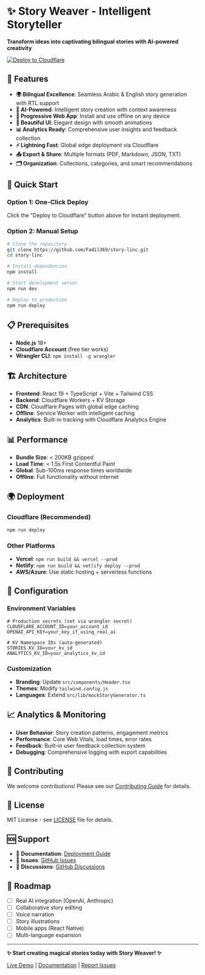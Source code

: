 # ✨ Story Weaver - Intelligent Storyteller

**Transform ideas into captivating bilingual stories with AI-powered creativity**

[![Deploy to Cloudflare](https://deploy.workers.cloudflare.com/button)](https://deploy.workers.cloudflare.com/?url=https://github.com/Fadil369/story-linc)

## 🌟 Features

- **🌍 Bilingual Excellence**: Seamless Arabic & English story generation with RTL support
- **🤖 AI-Powered**: Intelligent story creation with context awareness
- **📱 Progressive Web App**: Install and use offline on any device
- **🎨 Beautiful UI**: Elegant design with smooth animations
- **📊 Analytics Ready**: Comprehensive user insights and feedback collection
- **⚡ Lightning Fast**: Global edge deployment via Cloudflare
- **📤 Export & Share**: Multiple formats (PDF, Markdown, JSON, TXT)
- **🗂️ Organization**: Collections, categories, and smart recommendations

## 🚀 Quick Start

### Option 1: One-Click Deploy
Click the "Deploy to Cloudflare" button above for instant deployment.

### Option 2: Manual Setup
```bash
# Clone the repository
git clone https://github.com/Fadil369/story-linc.git
cd story-linc

# Install dependencies
npm install

# Start development server
npm run dev

# Deploy to production
npm run deploy
```

## 📋 Prerequisites

- **Node.js** 18+ 
- **Cloudflare Account** (free tier works)
- **Wrangler CLI**: `npm install -g wrangler`

## 🏗️ Architecture

- **Frontend**: React 19 + TypeScript + Vite + Tailwind CSS
- **Backend**: Cloudflare Workers + KV Storage
- **CDN**: Cloudflare Pages with global edge caching
- **Offline**: Service Worker with intelligent caching
- **Analytics**: Built-in tracking with Cloudflare Analytics Engine

## 📊 Performance

- **Bundle Size**: < 200KB gzipped
- **Load Time**: < 1.5s First Contentful Paint
- **Global**: Sub-100ms response times worldwide
- **Offline**: Full functionality without internet

## 🌍 Deployment

### Cloudflare (Recommended)
```bash
npm run deploy
```

### Other Platforms
- **Vercel**: `npm run build && vercel --prod`
- **Netlify**: `npm run build && netlify deploy --prod`
- **AWS/Azure**: Use static hosting + serverless functions

## 🔧 Configuration

### Environment Variables
```env
# Production secrets (set via wrangler secret)
CLOUDFLARE_ACCOUNT_ID=your_account_id
OPENAI_API_KEY=your_key_if_using_real_ai

# KV Namespace IDs (auto-generated)
STORIES_KV_ID=your_kv_id
ANALYTICS_KV_ID=your_analytics_kv_id
```

### Customization
- **Branding**: Update `src/components/Header.tsx`
- **Themes**: Modify `tailwind.config.js`
- **Languages**: Extend `src/lib/mockStoryGenerator.ts`

## 📈 Analytics & Monitoring

- **User Behavior**: Story creation patterns, engagement metrics
- **Performance**: Core Web Vitals, load times, error rates  
- **Feedback**: Built-in user feedback collection system
- **Debugging**: Comprehensive logging with export capabilities

## 🤝 Contributing

We welcome contributions! Please see our [Contributing Guide](CONTRIBUTING.md) for details.

## 📄 License

MIT License - see [LICENSE](LICENSE) file for details.

## 🆘 Support

- 📖 **Documentation**: [Deployment Guide](CLOUDFLARE_DEPLOYMENT.md)
- 🐛 **Issues**: [GitHub Issues](https://github.com/Fadil369/story-linc/issues)
- 💬 **Discussions**: [GitHub Discussions](https://github.com/Fadil369/story-linc/discussions)

## 🎯 Roadmap

- [ ] Real AI integration (OpenAI, Anthropic)
- [ ] Collaborative story editing
- [ ] Voice narration
- [ ] Story illustrations
- [ ] Mobile apps (React Native)
- [ ] Multi-language expansion

---

**✨ Start creating magical stories today with Story Weaver! ✨**

[Live Demo](https://story-weaver.pages.dev) | [Documentation](CLOUDFLARE_DEPLOYMENT.md) | [Report Issues](https://github.com/Fadil369/story-linc/issues)

